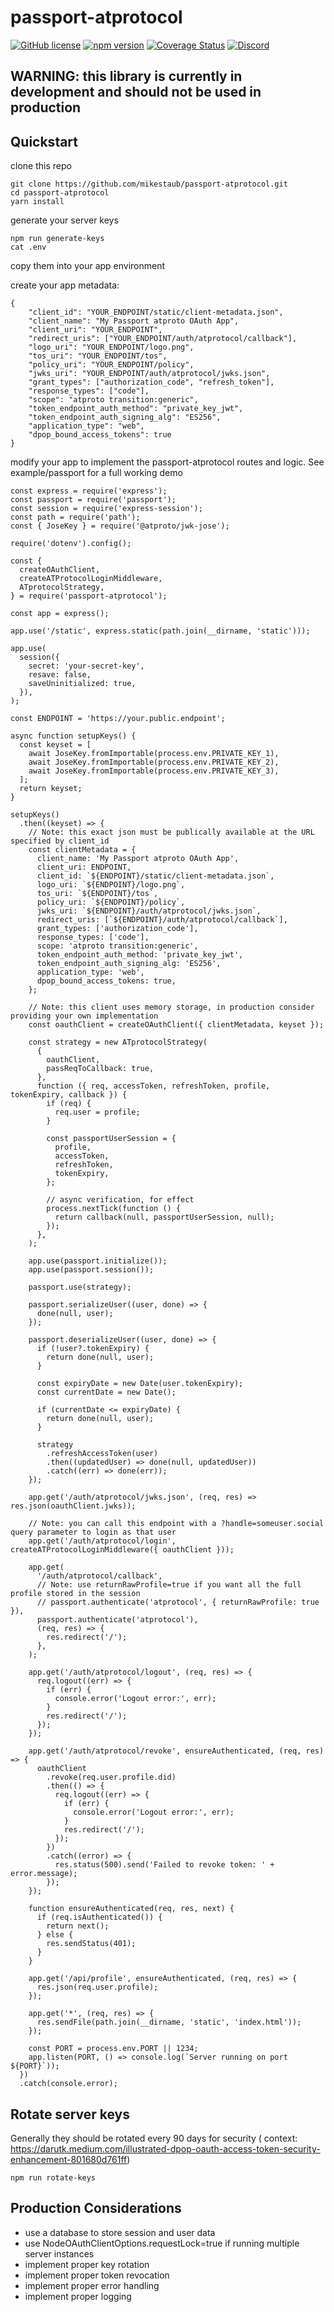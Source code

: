 # passport-atprotocol

[![GitHub license](https://img.shields.io/badge/license-MIT-blue.svg)](https://github.com/mikestaub/passport-atprotocol/blob/main/LICENSE)  [![npm version](https://img.shields.io/npm/v/passport-atprotocol.svg?style=flat)](https://www.npmjs.com/package/passport-atprotocol)  [![Coverage Status](https://coveralls.io/repos/github/mikestaub/passport-atprotocol/badge.svg?branch=main)](https://coveralls.io/github/mikestaub/passport-atprotocol?branch=main) [![Discord](https://img.shields.io/discord/YOUR_SERVER_ID?style=flat&logo=discord&logoColor=white)](https://discord.gg/YOUR_INVITE_CODE)

## WARNING: this library is currently in development and should not be used in production

## Quickstart

clone this repo
```
git clone https://github.com/mikestaub/passport-atprotocol.git
cd passport-atprotocol
yarn install
```

generate your server keys
```
npm run generate-keys
cat .env
```

copy them into your app environment

create your app metadata:
```
{
    "client_id": "YOUR_ENDPOINT/static/client-metadata.json",
    "client_name": "My Passport atproto OAuth App",
    "client_uri": "YOUR_ENDPOINT",
    "redirect_uris": ["YOUR_ENDPOINT/auth/atprotocol/callback"],
    "logo_uri": "YOUR_ENDPOINT/logo.png",
    "tos_uri": "YOUR_ENDPOINT/tos",
    "policy_uri": "YOUR_ENDPOINT/policy",
    "jwks_uri": "YOUR_ENDPOINT/auth/atprotocol/jwks.json",
    "grant_types": ["authorization_code", "refresh_token"],
    "response_types": ["code"],
    "scope": "atproto transition:generic",
    "token_endpoint_auth_method": "private_key_jwt",
    "token_endpoint_auth_signing_alg": "ES256",
    "application_type": "web",
    "dpop_bound_access_tokens": true
}
```

modify your app to implement the passport-atprotocol routes and logic. See example/passport for a full working demo

```
const express = require('express');
const passport = require('passport');
const session = require('express-session');
const path = require('path');
const { JoseKey } = require('@atproto/jwk-jose');

require('dotenv').config();

const {
  createOAuthClient,
  createATProtocolLoginMiddleware,
  ATprotocolStrategy,
} = require('passport-atprotocol');

const app = express();

app.use('/static', express.static(path.join(__dirname, 'static')));

app.use(
  session({
    secret: 'your-secret-key',
    resave: false,
    saveUninitialized: true,
  }),
);

const ENDPOINT = 'https://your.public.endpoint';

async function setupKeys() {
  const keyset = [
    await JoseKey.fromImportable(process.env.PRIVATE_KEY_1),
    await JoseKey.fromImportable(process.env.PRIVATE_KEY_2),
    await JoseKey.fromImportable(process.env.PRIVATE_KEY_3),
  ];
  return keyset;
}

setupKeys()
  .then((keyset) => {
    // Note: this exact json must be publically available at the URL specified by client_id
    const clientMetadata = {
      client_name: 'My Passport atproto OAuth App',
      client_uri: ENDPOINT,
      client_id: `${ENDPOINT}/static/client-metadata.json`,
      logo_uri: `${ENDPOINT}/logo.png`,
      tos_uri: `${ENDPOINT}/tos`,
      policy_uri: `${ENDPOINT}/policy`,
      jwks_uri: `${ENDPOINT}/auth/atprotocol/jwks.json`,
      redirect_uris: [`${ENDPOINT}/auth/atprotocol/callback`],
      grant_types: ['authorization_code'],
      response_types: ['code'],
      scope: 'atproto transition:generic',
      token_endpoint_auth_method: 'private_key_jwt',
      token_endpoint_auth_signing_alg: 'ES256',
      application_type: 'web',
      dpop_bound_access_tokens: true,
    };

    // Note: this client uses memory storage, in production consider providing your own implementation
    const oauthClient = createOAuthClient({ clientMetadata, keyset });

    const strategy = new ATprotocolStrategy(
      {
        oauthClient,
        passReqToCallback: true,
      },
      function ({ req, accessToken, refreshToken, profile, tokenExpiry, callback }) {
        if (req) {
          req.user = profile;
        }

        const passportUserSession = {
          profile,
          accessToken,
          refreshToken,
          tokenExpiry,
        };

        // async verification, for effect
        process.nextTick(function () {
          return callback(null, passportUserSession, null);
        });
      },
    );

    app.use(passport.initialize());
    app.use(passport.session());

    passport.use(strategy);

    passport.serializeUser((user, done) => {
      done(null, user);
    });

    passport.deserializeUser((user, done) => {
      if (!user?.tokenExpiry) {
        return done(null, user);
      }

      const expiryDate = new Date(user.tokenExpiry);
      const currentDate = new Date();

      if (currentDate <= expiryDate) {
        return done(null, user);
      }

      strategy
        .refreshAccessToken(user)
        .then((updatedUser) => done(null, updatedUser))
        .catch((err) => done(err));
    });

    app.get('/auth/atprotocol/jwks.json', (req, res) => res.json(oauthClient.jwks));

    // Note: you can call this endpoint with a ?handle=someuser.social query parameter to login as that user
    app.get('/auth/atprotocol/login', createATProtocolLoginMiddleware({ oauthClient }));

    app.get(
      '/auth/atprotocol/callback',
      // Note: use returnRawProfile=true if you want all the full profile stored in the session
      // passport.authenticate('atprotocol', { returnRawProfile: true }),
      passport.authenticate('atprotocol'),
      (req, res) => {
        res.redirect('/');
      },
    );

    app.get('/auth/atprotocol/logout', (req, res) => {
      req.logout((err) => {
        if (err) {
          console.error('Logout error:', err);
        }
        res.redirect('/');
      });
    });

    app.get('/auth/atprotocol/revoke', ensureAuthenticated, (req, res) => {
      oauthClient
        .revoke(req.user.profile.did)
        .then(() => {
          req.logout((err) => {
            if (err) {
              console.error('Logout error:', err);
            }
            res.redirect('/');
          });
        })
        .catch((error) => {
          res.status(500).send('Failed to revoke token: ' + error.message);
        });
    });

    function ensureAuthenticated(req, res, next) {
      if (req.isAuthenticated()) {
        return next();
      } else {
        res.sendStatus(401);
      }
    }

    app.get('/api/profile', ensureAuthenticated, (req, res) => {
      res.json(req.user.profile);
    });

    app.get('*', (req, res) => {
      res.sendFile(path.join(__dirname, 'static', 'index.html'));
    });

    const PORT = process.env.PORT || 1234;
    app.listen(PORT, () => console.log(`Server running on port ${PORT}`));
  })
  .catch(console.error);

```

## Rotate server keys

Generally they should be rotated every 90 days for security
( context: https://darutk.medium.com/illustrated-dpop-oauth-access-token-security-enhancement-801680d761ff)
```
npm run rotate-keys
```

## Production Considerations

- use a database to store session and user data
- use NodeOAuthClientOptions.requestLock=true if running multiple server instances
- implement proper key rotation
- implement proper token revocation
- implement proper error handling
- implement proper logging


